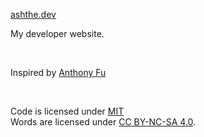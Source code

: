 [ashthe.dev](https://ashthe.dev)

My developer website.

<br>

Inspired by [Anthony Fu](https://antfu.me/)

<br>

Code is licensed under [MIT](./LICENSE)  
Words are licensed under [CC BY-NC-SA 4.0](https://creativecommons.org/licenses/by-nc-sa/4.0/).
